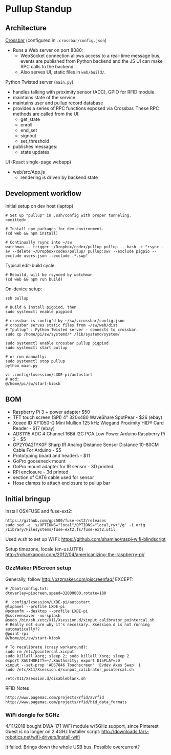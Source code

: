 # Pullup Standup

## Architecture

[Crossbar](http://crossbar.io) (configured in `.crossbar/config.json`)
- Runs a Web server on port 8080:
  - WebSocket connection allows access to a real-time message bus,
    events are published from Python backend and the JS UI can make RPC calls to the backend.
  - Also serves UI, static files in `web/build/`.

Python Twisted server (`main.py`)
- handles talking with proximity sensor (ADC), GPIO for RFID module.
- maintains state of the service
- maintains user and pullup record database
- provides a series of RPC functions exposed via Crossbar. These RPC methods are called from the UI.
  - get_state
  - enroll
  - end_set
  - signout
  - set_threshold
- publishes messages:
  - state updates

UI (React single-page webapp)
- web/src/App.js
  - rendering is driven by backend state


## Development workflow


Initial setup on dev host (laptop)

    # Set up "pullup" in .ssh/config with proper tunneling.
    <omitted>

    # Install npm packages for dev environment.
    (cd web && npm install)

    # Continually rsync into ~/sw
    watchman -- trigger ~/Dropbox/codex/pullup pullup -- bash -c "rsync -av --delete ~/Dropbox/codex/pullup/ pullup:sw/ --exclude pigpio --exclude users.json --exclude .*.swp"


Typical edit-build cycle:

    # Rebuild, will be rsynced by watchman
    (cd web && npm run build)


On-device setup:

    ssh pullup

    # Build & install pigpiod, then
    sudo systemctl enable pigpiod

    # crossbar is config'd by ~/sw/.crossbar/config.json
    # crossbar serves static files from ~/sw/web/dist
    # "pullup" : Python Twisted server - connects to crossbar.
    sudo cp /home/pi/sw/systemd/* /lib/systemd/system/

    sudo systemctl enable crossbar pullup pigpiod
    sudo systemctl start pullup

    # or run manually:
    sudo systemctl stop pullup
    python main.py

    vi .config/lxsession/LXDE-pi/autostart
    # add:
    @/home/pi/sw/start-kiosk



## BOM

- Raspberry Pi 3 + power adapter $50
- TFT touch screen (SPI) 4" 320x480 WaveShare SpotPear - $26 (ebay)
- Xceed ID XF1050-G Mini Mullion 125 kHz Wiegand Proximity HID® Card Reader - $17 (ebay)
- ADS1115 ADC 4 Channel 16Bit I2C PGA Low Power Arduino Raspberry Pi 2 - $5
- GP2Y0A21YK0F Sharp IR Analog Distance Sensor Distance 10-80CM Cable For Arduino - $5
- Prototyping board and headers - $11
- GoPro gooseneck mount
- GoPro mount adapter for IR sensor - 3D printed
- RPi enclosure - 3d printed
- section of CAT6 cable used for sensor
- Hose clamps to attach enclosure to pullup bar


## Initial bringup

Install OSXFUSE and fuse-ext2:

    https://github.com/gpz500/fuse-ext2/releases
    sudo sed -e 's/OPTIONS="local"/OPTIONS="local,rw+"/g' -i.orig /Library/Filesystems/fuse-ext2.fs/fuse-ext2.util

Used w.sh to set up Wi Fi: https://github.com/shamiao/raspi-wifi-blindscript

Setup timezone, locale (en-us.UTF8)
http://rohankapoor.com/2012/04/americanizing-the-raspberry-pi/


### OzzMaker PiScreen setup

Generally, follow http://ozzmaker.com/piscreenfaq/ EXCEPT:

    # /boot/config.txt:
    dtoverlay=piscreen,speed=32000000,rotate=180

    # .config/lxsession/LXDE-pi/autostart
    @lxpanel --profile LXDE-pi
    @pcmanfm --desktop --profile LXDE-pi
    @xscreensaver -no-splash
    @sudo /bin/sh /etc/X11/Xsession.d/xinput_calibrator_pointercal.sh
    # Really not sure why it's necessary. Xsession.d is not running automatically??
    @point-rpi
    @/home/pi/sw/start-kiosk

    # To recalibrate (crazy workaround):
    sudo rm /etc/pointercal.xinput
    sudo killall Xorg; sleep 2; sudo killall Xorg; sleep 2
    export XAUTHORITY=~/.Xauthority; export DISPLAY=:0
    xinput --set-prop 'ADS7846 Touchscreen' 'Evdev Axes Swap' 1
    sudo /etc/X11/Xsession.d/xinput_calibrator_pointercal.sh

    /etc/X11/Xsession.d/disableblank.sh


RFID Notes

    http://www.pagemac.com/projects/rfid/avrfid
    http://www.pagemac.com/projects/rfid/hid_data_formats


### WiFi dongle for 5GHz

4/11/2018
bought DWA-171 WiFi module w/5GHz support, since Pinterest Guest is no longer on 2.4GHz
Installer script: http://downloads.fars-robotics.net/wifi-drivers/install-wifi

It failed. Brings down the whole USB bus. Possible overcurrent?
